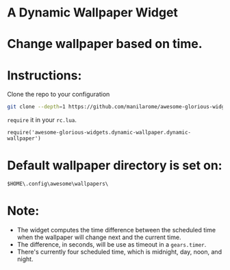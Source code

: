 # A Dynamic Wallpaper Widget

# Change wallpaper based on time.

# Instructions:  
Clone the repo to your configuration
```bash
git clone --depth=1 https://github.com/manilarome/awesome-glorious-widgets ~/.config/awesome/awesome-glorious-widgets
```

`require` it in your `rc.lua`.

`require('awesome-glorious-widgets.dynamic-wallpaper.dynamic-wallpaper')`  

# Default wallpaper directory is set on:  
`$HOME\.config\awesome\wallpapers\`  


# Note:  
+ The widget computes the time difference between the scheduled time when the wallpaper will change next and the current time.
+ The difference, in seconds, will be use as timeout in a `gears.timer`.
+ There's currently four scheduled time, which is midnight, day, noon, and night.